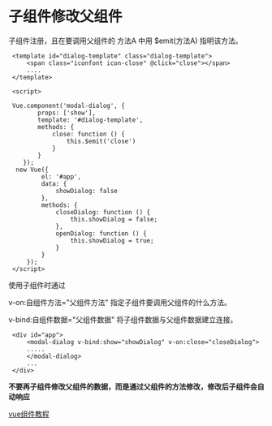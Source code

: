 # 子组件修改父组件

子组件注册，且在要调用父组件的 方法A 中用 $emit(方法A) 指明该方法。
```
 <template id="dialog-template" class="dialog-template">
     <span class="iconfont icon-close" @click="close"></span>
     ....
 </template>

 <script>

 Vue.component('modal-dialog', {
        props: ['show'],
        template: '#dialog-template',
        methods: {
            close: function () {
                this.$emit('close')
            }
        }
    });
  new Vue({
         el: '#app',
         data: {
             showDialog: false
         },
         methods: {
             closeDialog: function () {
                 this.showDialog = false;
             },
             openDialog: function () {
                 this.showDialog = true;
             }
         }
     });
 </script>
```
使用子组件时通过

v-on:自组件方法="父组件方法"     指定子组件要调用父组件的什么方法。

v-bind:自组件数据="父组件数据"   将子组件数据与父组件数据建立连接。
```
 <div id="app">
     <modal-dialog v-bind:show="showDialog" v-on:close="closeDialog">
     .....
     </modal-dialog>
     ...
 </div>
```
**不要再子组件修改父组件的数据，而是通过父组件的方法修改，修改后子组件会自动响应**

[vue组件教程](http://www.cnblogs.com/keepfool/p/5637834.html)